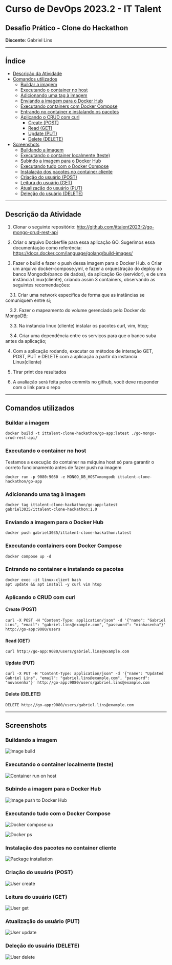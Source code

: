 <h1>Curso de DevOps 2023.2 - IT Talent</h1>

<h2>Desafio Prático - Clone do Hackathon</h2>

**Discente**: Gabriel Lins

---

<h2>Índice</h2>

- [Descrição da Atividade](#descrição-da-atividade)
- [Comandos utilizados](#comandos-utilizados)
  - [Buildar a imagem](#buildar-a-imagem)
  - [Executando o container no host](#executando-o-container-no-host)
  - [Adicionando uma tag à imagem](#adicionando-uma-tag-à-imagem)
  - [Enviando a imagem para o Docker Hub](#enviando-a-imagem-para-o-docker-hub)
  - [Executando containers com Docker Compose](#executando-containers-com-docker-compose)
  - [Entrando no container e instalando os pacotes](#entrando-no-container-e-instalando-os-pacotes)
  - [Aplicando o CRUD com curl](#aplicando-o-crud-com-curl)
    - [Create (POST)](#create-post)
    - [Read (GET)](#read-get)
    - [Update (PUT)](#update-put)
    - [Delete (DELETE)](#delete-delete)
- [Screenshots](#screenshots)
  - [Buildando a imagem](#buildando-a-imagem)
  - [Executando o container localmente (teste)](#executando-o-container-localmente-teste)
  - [Subindo a imagem para o Docker Hub](#subindo-a-imagem-para-o-docker-hub)
  - [Executando tudo com o Docker Compose](#executando-tudo-com-o-docker-compose)
  - [Instalação dos pacotes no container cliente](#instalação-dos-pacotes-no-container-cliente)
  - [Criação do usuário (POST)](#criação-do-usuário-post)
  - [Leitura do usuário (GET)](#leitura-do-usuário-get)
  - [Atualização do usuário (PUT)](#atualização-do-usuário-put)
  - [Deleção do usuário (DELETE)](#deleção-do-usuário-delete)

---

## Descrição da Atividade

1. Clonar o seguinte repositório: http://github.com/ittalent2023-2/go-mongo-crud-rest-api
 
2. Criar o arquivo Dockerfile para essa aplicação GO. Sugerimos essa documentação como referência: https://docs.docker.com/language/golang/build-images/

3. Fazer o build e fazer o push dessa imagem para o Docker Hub. o Criar um arquivo docker-compose.yml, e fazer a orquestração do deploy do banco Mongodb(banco de dados), da aplicação Go (servidor), e de uma instância Linux(cliente), criando assim 3 containers, observando as seguintes recomendações:

  &emsp;3.1. Criar uma network específica de forma que as instâncias se comuniquem entre si;

  &emsp;3.2. Fazer o mapeamento do volume gerenciado pelo Docker do MongoDB;

  &emsp;3.3. Na instancia linux (cliente) instalar os pacotes curl, vim, htop;

  &emsp;3.4. Criar uma dependência entre os serviços para que o banco suba antes da aplicação;

4. Com a aplicação rodando, executar os métodos de interação GET, POST, PUT e DELETE com a aplicação a partir da instancia Linux(cliente)

5. Tirar print dos resultados

6. A avaliação será feita pelos commits no github, você deve responder com o link para o repo

---

## Comandos utilizados

### Buildar a imagem

```shell
docker build -t ittalent-clone-hackathon/go-app:latest ./go-mongo-crud-rest-api/
```

### Executando o container no host

Testamos a execução do container na máquina host só para garantir o correto funcionamento antes de fazer push na imagem

```shell
docker run -p 9080:9080 -e MONGO_DB_HOST=mongodb ittalent-clone-hackathon/go-app
```

### Adicionando uma tag à imagem

```shell
docker tag ittalent-clone-hackathon/go-app:latest gabriel3035/ittalent-clone-hackathon:1.0
```

### Enviando a imagem para o Docker Hub

```shell
docker push gabriel3035/ittalent-clone-hackathon:latest
```

### Executando containers com Docker Compose

```shell
docker compose up -d
```

### Entrando no container e instalando os pacotes

```
docker exec -it linux-client bash
apt update && apt install -y curl vim htop
```

### Aplicando o CRUD com curl

#### Create (POST)

```shell
curl -X POST -H "Content-Type: application/json" -d '{"name": "Gabriel Lins", "email": "gabriel.lins@example.com", "password": "minhasenha"}' http://go-app:9080/users
```

#### Read (GET)

```shell
curl http://go-app:9080/users/gabriel.lins@example.com
```

#### Update (PUT)

```shell
curl -X PUT -H "Content-Type: application/json" -d '{"name": "Updated Gabriel Lins", "email": "gabriel.lins@example.com", "password": "novasenha"}' http://go-app:9080/users/gabriel.lins@example.com
```

#### Delete (DELETE)

```shell
DELETE http://go-app:9080/users/gabriel.lins@example.com
```

---

## Screenshots

### Buildando a imagem

![Image build](imgs/build.png)

### Executando o container localmente (teste)

![Container run on host](imgs/local_run.png)

### Subindo a imagem para o Docker Hub

![Image push to Docker Hub](imgs/img_push.png)

### Executando tudo com o Docker Compose

![Docker compose up](imgs/dc_up.png)

![Docker ps](imgs/dc_ps.png)

### Instalação dos pacotes no container cliente

![Package installation](imgs/pkg_install.png)

### Criação do usuário (POST)

![User create](imgs/user_create.png)

### Leitura do usuário (GET)

![User get](imgs/user_get.png)

### Atualização do usuário (PUT)

![User update](imgs/user_update.png)

### Deleção do usuário (DELETE)

![User delete](imgs/user_delete.png)
